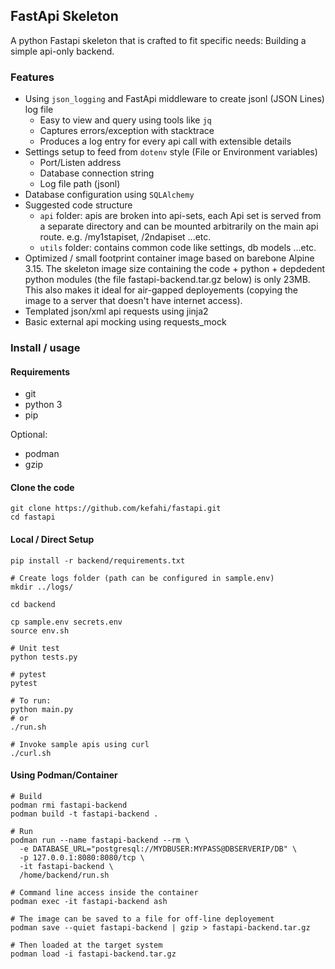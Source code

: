 ## FastApi Skeleton

A python Fastapi skeleton that is crafted to fit specific needs: Building a simple api-only backend. 

### Features

- Using `json_logging` and FastApi middleware to create jsonl (JSON Lines) log file 
  - Easy to view and query using tools like `jq`
  - Captures errors/exception with stacktrace
  - Produces a log entry for every api call with extensible details
- Settings setup to feed from `dotenv` style (File or Environment variables) 
  - Port/Listen address
  - Database connection string
  - Log file path (jsonl)
- Database configuration using `SQLAlchemy`
- Suggested code structure
  - `api` folder: apis are broken into api-sets, each Api set is served from a separate directory and can be mounted arbitrarily on the main api route. e.g. /my1stapiset, /2ndapiset ...etc.
  - `utils` folder: contains common code like settings, db models ...etc.
- Optimized / small footprint container image based on barebone Alpine 3.15. The skeleton image size containing the code + python + depdedent python modules (the file fastapi-backend.tar.gz below) is only 23MB. This also makes it ideal for air-gapped deployements (copying the image to a server that doesn't have internet access). 
- Templated json/xml api requests using jinja2
- Basic external api mocking using requests_mock

### Install / usage

#### Requirements

- git
- python 3
- pip

Optional:

- podman
- gzip


#### Clone the code

```
git clone https://github.com/kefahi/fastapi.git
cd fastapi
```

#### Local / Direct Setup

```
pip install -r backend/requirements.txt

# Create logs folder (path can be configured in sample.env)
mkdir ../logs/

cd backend 

cp sample.env secrets.env
source env.sh

# Unit test
python tests.py

# pytest
pytest

# To run:
python main.py
# or 
./run.sh

# Invoke sample apis using curl
./curl.sh
```

#### Using Podman/Container

```
# Build
podman rmi fastapi-backend
podman build -t fastapi-backend .

# Run 
podman run --name fastapi-backend --rm \
  -e DATABASE_URL="postgresql://MYDBUSER:MYPASS@DBSERVERIP/DB" \
  -p 127.0.0.1:8080:8080/tcp \
  -it fastapi-backend \
  /home/backend/run.sh
  
# Command line access inside the container
podman exec -it fastapi-backend ash

# The image can be saved to a file for off-line deployement
podman save --quiet fastapi-backend | gzip > fastapi-backend.tar.gz

# Then loaded at the target system
podman load -i fastapi-backend.tar.gz
```


